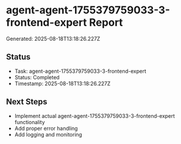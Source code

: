 # agent-agent-1755379759033-3-frontend-expert Report

Generated: 2025-08-18T13:18:26.227Z

## Status
- Task: agent-agent-1755379759033-3-frontend-expert
- Status: Completed
- Timestamp: 2025-08-18T13:18:26.227Z

## Next Steps
- Implement actual agent-agent-1755379759033-3-frontend-expert functionality
- Add proper error handling
- Add logging and monitoring
